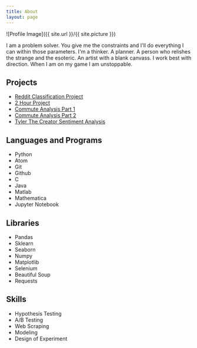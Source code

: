 ```yaml
---
title: About
layout: page
---
```

![Profile Image]({{ site.url }}/{{ site.picture }})

<p>I am a problem solver. You give me the constraints and I'll do everything I can within those parameters. I'm a thinker. A planner. A person who relishes the strange and the esoteric. An artist with a blank canvass. I work best with direction. When I am on my game I am unstoppable.</p>


<h2>Projects</h2>

<ul>
	<li><a href="https://github.com/pgnatividad/Portfolio/tree/master/sport_subreddit_classification_project">Reddit Classification Project</a></li>
	<li><a href="https://github.com/pgnatividad/Portfolio/tree/master/2hr_Project">2 Hour Project</a></li>
	<li><a href="https://github.com/pgnatividad/Portfolio/tree/master/Commute_analysis_pt1">Commute Analysis Part 1</a></li>
	<li><a href="https://github.com/pgnatividad/Portfolio/tree/master/Commute_analysis_pt2">Commute Analysis Part 2</a></li>
	<li><a href="Tyler The Creator Sentiment Analysis">Tyler The Creator Sentiment Analysis</a></li>
	<!--<li><a href="https://github.com/">Dolor Lorem</a></li>-->
</ul>



<h2>Languages and Programs</h2>
<ul class="skill-list">
	<li>Python</li>
	<li>Atom</li>
	<li>Git</li>
	<li>Github</li>
	<li>C</li>
	<li>Java</li>
	<li>Matlab</li>
	<li>Mathematica</li>
	<li>Jupyter Notebook </li>
</ul>

<h2>Libraries</h2>
<ul class="skill-list">
	<li>Pandas</li>
	<li>Sklearn</li>
	<li>Seaborn</li>
	<li>Numpy</li>
	<li>Matplotlib</li>
	<li>Selenium</li>
	<li>Beautiful Soup</li>
	<li>Requests</li>
</ul>
<h2>Skills</h2>
<ul class="skill-list">
	<li>Hypothesis Testing</li>
	<li>A/B Testing</li>
	<li>Web Scraping</li>
	<li>Modeling </li>
	<li>Design of Experiment</li>

</ul>
